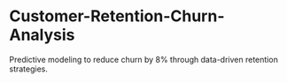 # Customer-Retention-Churn-Analysis
Predictive modeling to reduce churn by 8% through data-driven retention strategies.

